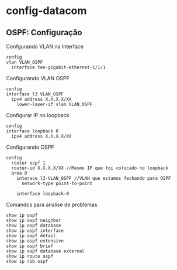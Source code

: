 # config-datacom
## OSPF: Configuração

Confgurando VLAN na Interface
```
config
vlan VLAN_OSPF
  interface ten-gigabit-ethernet-1/1/1

```


Configurando VLAN OSPF
```
config
interface l3 VLAN_OSPF
  ipv4 address X.X.X.X/XX
    lower-layer-if vlan VLAN_OSPF

```

Configurar IP no loopback 
```
config
interface loopback 0
  ipv4 address X.X.X.X/XX

```

Configurando OSPF
```
config
  router ospf 1
  router-id X.X.X.X/XX //Mesmo IP que foi colocado no loopback
  area 0
    interace l3-VLAN_OSPF //VLAN que estamos fechando para OSPF
      network-type point-to-point

    interface loopback-0

```


Comandos para analise de problemas
```
show ip ospf
show ip ospf neighbor
show ip ospf database
show ip ospf interface
show ip ospf detail
show ip ospf extensive
show ip ospf brief
show ip ospf database external
show ip route ospf
show ip rib ospf

```
